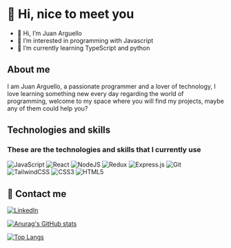 
# 👋 Hi, nice to meet you

- 👋 Hi, I’m Juan Arguello
- 👀 I’m interested in programming with Javascript
- 🌱 I’m currently learning TypeScript and python

<!---
Nachito02/Nachito02 is a ✨ special ✨ repository because its `README.md` (this file) appears on your GitHub profile.
You can click the Preview link to take a look at your changes.
--->

## About me

I am Juan Arguello, a passionate programmer and a lover of technology, I love learning something new every day regarding the world of programming, welcome to my space where you will find my projects, maybe any of them could help you?

## Technologies and skills

### These are the technologies and skills that I currently use

![JavaScript](https://img.shields.io/badge/javascript-%23323330.svg?style=flat&logo=javascript&logoColor=%23F7DF1E)
![React](https://img.shields.io/badge/react-%2320232a.svg?style=flat&logo=react&logoColor=%2361DAFB) 
![NodeJS](https://img.shields.io/badge/node.js-6DA55F?style=flat&logo=node.js&logoColor=white) 
![Redux](https://img.shields.io/badge/redux-%23593d88.svg?style=flat&logo=redux&logoColor=white)
![Express.js](https://img.shields.io/badge/express.js-%23404d59.svg?style=flat&logo=express&logoColor=%2361DAFB)
	![Git](https://img.shields.io/badge/git-%23F05033.svg?style=flat&logo=git&logoColor=white)
	![TailwindCSS](https://img.shields.io/badge/tailwindcss-%2338B2AC.svg?style=flatge&logo=tailwind-css&logoColor=white)
  ![CSS3](https://img.shields.io/badge/css3-%231572B6.svg?style=flat&logo=css3&logoColor=white)
  ![HTML5](https://img.shields.io/badge/html5-%23E34F26.svg?style=flat&logo=html5&logoColor=white)
  
  ## 📱 Contact me
  
 [![LinkedIn](https://img.shields.io/badge/linkedin-%230077B5.svg?style=for-the-badge&logo=linkedin&logoColor=white)](https://linkedin.com/in/juanarguello02)
 
 [![Anurag's GitHub stats](https://github-readme-stats.vercel.app/api?username=Nachito02&theme=dark)](https://github.com/anuraghazra/github-readme-stats)
 
[![Top Langs](https://github-readme-stats.vercel.app/api/top-langs/?username=Nachito02&layout=compact&theme=dark)](https://github.com/anuraghazra/github-readme-stats)

